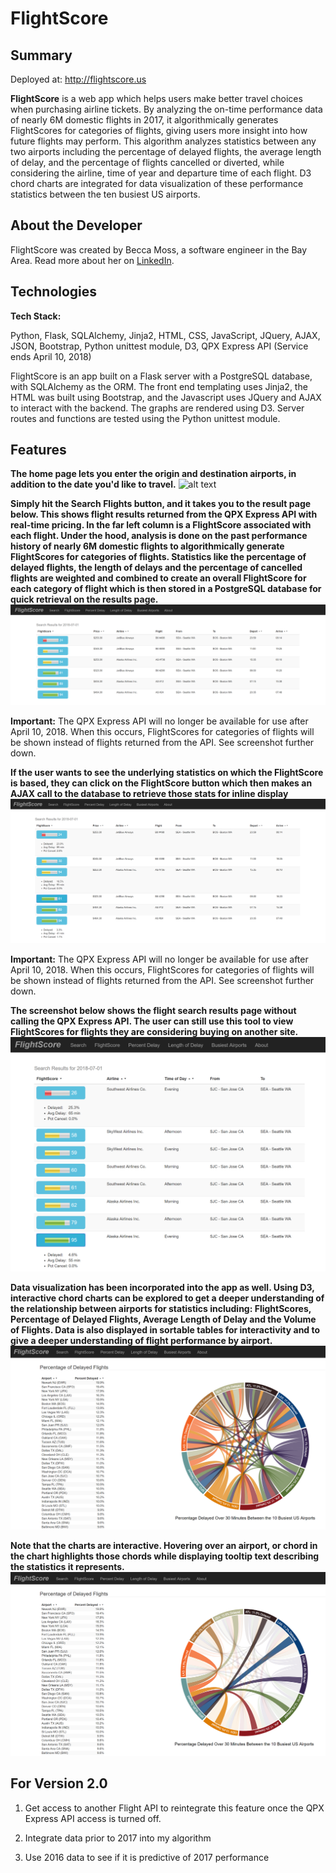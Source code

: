 # FlightScore

## Summary

Deployed at: http://flightscore.us

**FlightScore** is a web app which helps users make better travel choices when purchasing airline tickets. By analyzing the on-time performance data of nearly 6M domestic flights in 2017, it algorithmically generates FlightScores for categories of flights, giving users more insight into how future flights may perform. This algorithm analyzes statistics between any two airports including the percentage of delayed flights, the average length of delay, and the percentage of flights cancelled or diverted, while considering the airline, time of year and departure time of each flight. D3 chord charts are integrated for data visualization of these performance statistics between the ten busiest US airports.

## About the Developer

FlightScore was created by Becca Moss, a software engineer in the Bay Area. Read more about her on [LinkedIn](https://www.linkedin.com/in/becca-moss).

## Technologies

**Tech Stack:**

Python, Flask, SQLAlchemy, Jinja2, HTML, CSS, JavaScript, JQuery, AJAX, JSON, Bootstrap, Python unittest module, D3, QPX Express API (Service ends April 10, 2018)

FlightScore is an app built on a Flask server with a PostgreSQL database, with SQLAlchemy as the ORM. The front end templating uses Jinja2, the HTML was built using Bootstrap, and the Javascript uses JQuery and AJAX to interact with the backend. The graphs are rendered using D3. Server routes and functions are tested using the Python unittest module.

## Features
**The home page lets you enter the origin and destination airports, in addition to the date you'd like to travel.**
![alt text](https://github.com/beccamoss/FlightScore/blob/master/static/img/landing_screenshot.PNG "FlightScore Home Page")


**Simply hit the Search Flights button, and it takes you to  the result page below. This shows flight results returned from the QPX Express API with real-time pricing. In the far left column is a FlightScore associated with each flight.  Under the hood, analysis is done on the past performance history of nearly 6M domestic flights to algorithmically generate FlightScores for categories of flights. Statistics like the percentage of delayed flights, the length of delays and the percentage of cancelled flights are weighted and combined to create an overall FlightScore for each category of flight which is then stored in a PostgreSQL database for quick retrieval on the results page.**
![alt text](https://github.com/beccamoss/FlightScore/blob/master/static/img/results_qpx_screenshot.PNG "Results Page Using Flights Returned From QPX Express API")

**Important:** The QPX Express API will no longer be available for use after April 10, 2018.  When this occurs, FlightScores for categories of flights will be shown instead of flights returned from the API. See screenshot further down.


**If the user wants to see the underlying statistics on which the FlightScore is based, they can click on the FlightScore button which then makes an AJAX call to the database to retrieve those stats for inline display**
![alt text](https://github.com/beccamoss/FlightScore/blob/master/static/img/results_qpx_expand.PNG "Past Performance Statistics Shown Inline For Each Flight")

**Important:** The QPX Express API will no longer be available for use after April 10, 2018.  When this occurs, FlightScores for categories of flights will be shown instead of flights returned from the API. See screenshot further down.



**The screenshot below shows the flight search results page without calling the QPX Express API. The user can still use this tool to view FlightScores for flights they are considering buying on another site.**
![alt text](https://github.com/beccamoss/FlightScore/blob/master/static/img/results_expand.png "Results Page Without QPX Express API Use")



**Data visualization has been incorporated into the app as well.  Using D3, interactive chord charts can be explored to get a deeper understanding of the relationship between airports for statistics including: FlightScores, Percentage of Delayed Flights, Average Length of Delay and the Volume of Flights. Data is also displayed in sortable tables for interactivity and to give a deeper understanding of flight performance by airport.**
![alt text](https://github.com/beccamoss/FlightScore/blob/master/static/img/pct_delay_screenshot.PNG "Chart Showing Percentage of Flights Delayed Between 10 Busiest Airports - Using D3")



**Note that the charts are interactive.  Hovering over an airport, or chord in the chart highlights those chords while displaying tooltip text describing the statistics it represents.**
![alt text](https://github.com/beccamoss/FlightScore/blob/master/static/img/pct_delay_chord_screenshot.PNG "Chart Interactivity with Chord Highlighting Upon Hover")



## For Version 2.0
1. Get access to another Flight API to reintegrate this feature once the QPX Express API access is turned off.

2. Integrate data prior to 2017 into my algorithm

3. Use 2016 data to see if it is predictive of 2017 performance



